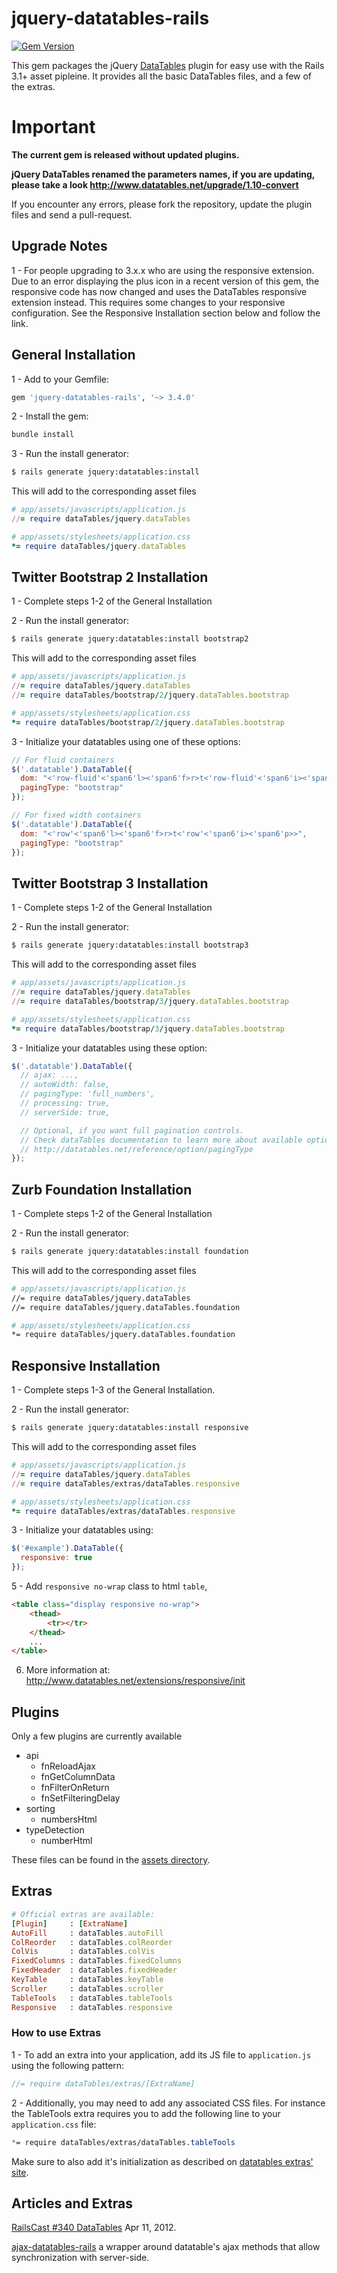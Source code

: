 
# jquery-datatables-rails
[![Gem Version](https://badge.fury.io/rb/jquery-datatables-rails.svg)](http://badge.fury.io/rb/jquery-datatables-rails)

This gem packages the jQuery [DataTables](http://datatables.net/) plugin for easy use with the Rails 3.1+ asset pipleine.
It provides all the basic DataTables files, and a few of the extras.

# Important

**The current gem is released without updated plugins.**

**jQuery DataTables renamed the parameters names, if you are updating, please take a look http://www.datatables.net/upgrade/1.10-convert**

If you encounter any errors, please fork the repository, update the plugin files and send a pull-request.

## Upgrade Notes

1 - For people upgrading to 3.x.x who are using the responsive extension.
Due to an error displaying the plus icon in a recent version of this gem, the responsive code has now changed and uses the DataTables responsive extension instead. This requires some changes to your responsive configuration. See the Responsive Installation section below and follow the link.

## General Installation

1 - Add to your Gemfile:

```ruby
gem 'jquery-datatables-rails', '~> 3.4.0'
```

2 - Install the gem:

```bash
bundle install
```

3 - Run the install generator:

```bash
$ rails generate jquery:datatables:install
```

This will add to the corresponding asset files
```ruby
# app/assets/javascripts/application.js
//= require dataTables/jquery.dataTables
```

```ruby
# app/assets/stylesheets/application.css
*= require dataTables/jquery.dataTables
```


## Twitter Bootstrap 2 Installation

1 - Complete steps 1-2 of the General Installation

2 - Run the install generator:

```bash
$ rails generate jquery:datatables:install bootstrap2
```

This will add to the corresponding asset files

```ruby
# app/assets/javascripts/application.js
//= require dataTables/jquery.dataTables
//= require dataTables/bootstrap/2/jquery.dataTables.bootstrap

# app/assets/stylesheets/application.css
*= require dataTables/bootstrap/2/jquery.dataTables.bootstrap
```

3 - Initialize your datatables using one of these options:

```javascript
// For fluid containers
$('.datatable').DataTable({
  dom: "<'row-fluid'<'span6'l><'span6'f>r>t<'row-fluid'<'span6'i><'span6'p>>",
  pagingType: "bootstrap"
});

// For fixed width containers
$('.datatable').DataTable({
  dom: "<'row'<'span6'l><'span6'f>r>t<'row'<'span6'i><'span6'p>>",
  pagingType: "bootstrap"
});
```


## Twitter Bootstrap 3 Installation

1 - Complete steps 1-2 of the General Installation

2 - Run the install generator:
```bash
$ rails generate jquery:datatables:install bootstrap3
```

This will add to the corresponding asset files

```ruby
# app/assets/javascripts/application.js
//= require dataTables/jquery.dataTables
//= require dataTables/bootstrap/3/jquery.dataTables.bootstrap

# app/assets/stylesheets/application.css
*= require dataTables/bootstrap/3/jquery.dataTables.bootstrap
```

3 - Initialize your datatables using these option:

```javascript
$('.datatable').DataTable({
  // ajax: ...,
  // autoWidth: false,
  // pagingType: 'full_numbers',
  // processing: true,
  // serverSide: true,

  // Optional, if you want full pagination controls.
  // Check dataTables documentation to learn more about available options.
  // http://datatables.net/reference/option/pagingType
});
```

## Zurb Foundation Installation

1 - Complete steps 1-2 of the General Installation

2 - Run the install generator:
```bash
$ rails generate jquery:datatables:install foundation
```

This will add to the corresponding asset files

```bash
# app/assets/javascripts/application.js
//= require dataTables/jquery.dataTables
//= require dataTables/jquery.dataTables.foundation

# app/assets/stylesheets/application.css
*= require dataTables/jquery.dataTables.foundation
```

## Responsive Installation

1 - Complete steps 1-3 of the General Installation.

2 -  Run the install generator:
```bash
$ rails generate jquery:datatables:install responsive
```

This will add to the corresponding asset files
```ruby
# app/assets/javascripts/application.js
//= require dataTables/jquery.dataTables
//= require dataTables/extras/dataTables.responsive

# app/assets/stylesheets/application.css
*= require dataTables/extras/dataTables.responsive
```

3 - Initialize your datatables using:

```javascript
$('#example').DataTable({
  responsive: true
});
```

5 - Add `responsive no-wrap` class to html `table`,

````html
<table class="display responsive no-wrap">
    <thead>
        <tr></tr>
    </thead>
    ...
</table>
````

6. More information at: http://www.datatables.net/extensions/responsive/init


## Plugins

Only a few plugins are currently available

* api
    * fnReloadAjax
    * fnGetColumnData
    * fnFilterOnReturn
    * fnSetFilteringDelay
* sorting
    * numbersHtml
* typeDetection
    * numberHtml

These files can be found in the [assets directory][assets].

## Extras

````ruby
# Official extras are available:
[Plugin]     : [ExtraName]
AutoFill     : dataTables.autoFill
ColReorder   : dataTables.colReorder
ColVis       : dataTables.colVis
FixedColumns : dataTables.fixedColumns
FixedHeader  : dataTables.fixedHeader
KeyTable     : dataTables.keyTable
Scroller     : dataTables.scroller
TableTools   : dataTables.tableTools
Responsive   : dataTables.responsive
````

### How to use Extras
1 - To add an extra into your application, add its JS file to `application.js` using the following pattern:

```javascript
//= require dataTables/extras/[ExtraName]
```

2 - Additionally, you may need to add any associated CSS files. For instance the TableTools extra requires
you to add the following line to your `application.css` file:

```css
*= require dataTables/extras/dataTables.tableTools
```

Make sure to also add it's initialization as described on [datatables extras' site][datatables_extras].

## Articles and Extras

[RailsCast #340 DataTables] Apr 11, 2012.

[ajax-datatables-rails] a wrapper around datatable's ajax methods that allow synchronization with server-side.

[assets]: app/assets/javascripts/dataTables
[datatables_extras]: http://datatables.net/extras/
[datatables-responsive]: https://github.com/Comanche/datatables-responsive
[RailsCast #340 DataTables]: http://railscasts.com/episodes/340-datatables
[ajax-datatables-rails]: https://github.com/antillas21/ajax-datatables-rails
